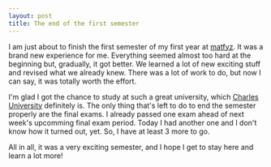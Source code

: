 ```yaml
---
layout: post
title: The end of the first semester
---
```


I am just about to finish the first semester of my first year at [matfyz](https://matfyz.cz).
It was a brand new experience for me.
Everything seemed almost too hard at the beginning but, gradually, it got better.
We learned a lot of new exciting stuff and revised what we already knew.
There was a lot of work to do, but now I can say, it was totally worth the effort.

I'm glad I got the chance to study at such a great university,
which [Charles University](https://cuni.cz) definitely is.
The only thing that's left to do to end the semester properly are the final exams.
I already passed one exam ahead of next week's upcomming final exam period.
Today I had another one and I don't know how it turned out, yet. So, I have at least
3 more to go.

All in all, it was a very exciting semester, and I hope I get to stay here and
learn a lot more!
